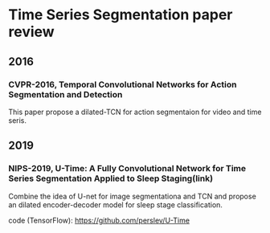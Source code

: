 # Time Series Segmentation paper review

## 2016
### CVPR-2016, Temporal Convolutional Networks for Action Segmentation and Detection
This paper propose a dilated-TCN for action segmentaion for video and time seris.


## 2019
### NIPS-2019, U-Time: A Fully Convolutional Network for Time Series Segmentation Applied to Sleep Staging(link)
Combine the idea of U-net for image segmentationa and TCN and propose an dilated encoder-decoder model for sleep stage classification. 

code (TensorFlow): https://github.com/perslev/U-Time
